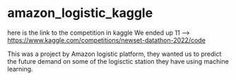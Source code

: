 # amazon_logistic_kaggle
here is the link to the competition in kaggle We ended up 11 --> https://www.kaggle.com/competitions/newset-datathon-2022/code


This was a project by Amazon logistic platform, they wanted us to predict the future demand on some of the logisctic station they have using machine learning. 
